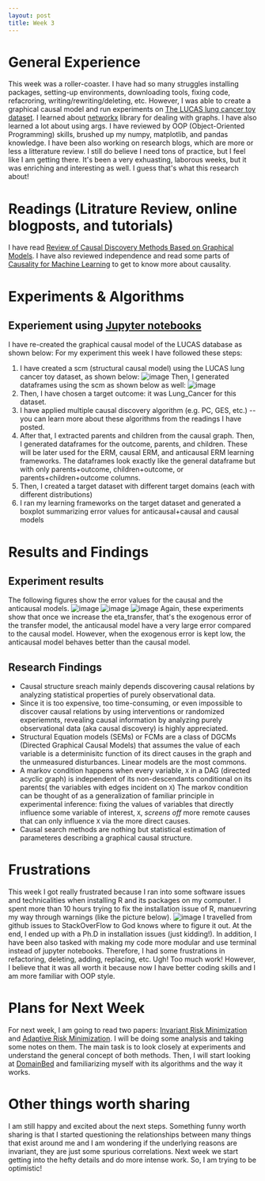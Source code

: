 ```yaml
---
layout: post
title: Week 3 
---
```

# General Experience 
This week was a roller-coaster. I have had so many struggles installing packages, setting-up environments, downloading tools, fixing code, refacroring, writing/rewriting/deleting, etc. However, I was able to create a graphical causal model and run experiments on [The LUCAS lung cancer toy dataset](http://www.causality.inf.ethz.ch/data/LUCAS.html). I learned about [networkx](https://networkx.org/) library for dealing with graphs. I have also learned a lot about using args. I have reviewed by OOP (Object-Oriented Programming) skills, brushed up my numpy, matplotlib, and pandas knowledge. I have been also working on research blogs, which are more or less a litterature review. I still do believe I need tons of practice, but I feel like I am getting there. It's been a very exhuasting, laborous weeks, but it was enriching and interesting as well. I guess that's what this research about! 
# Readings (Litrature Review,  online blogposts, and tutorials)
I have read [Review of Causal Discovery Methods Based on Graphical Models](https://www.frontiersin.org/articles/10.3389/fgene.2019.00524/full). I have also reviewed independence and read some parts of [Causality for Machine Learning](https://arxiv.org/pdf/1911.10500.pdf) to get to know more about causality.    
# Experiments & Algorithms 
## Experiement using [Jupyter notebooks](https://jupyter.org/) 
I have re-created the graphical causal model of the LUCAS database as shown below: 
For my experiment this week I have followed these steps: 
1. I have created a scm (structural causal model) using the LUCAS lung cancer toy dataset, as shown below: 
![image](https://user-images.githubusercontent.com/64815927/122841190-7e4d3c00-d2b0-11eb-9bb8-2072ee8be962.png)
Then, I generated dataframes using the scm as shown below as well: 
![image](https://user-images.githubusercontent.com/64815927/122843034-5e6b4780-d2b3-11eb-87ab-78d6c95c143d.png)
2. Then, I have chosen a target outcome: it was Lung_Cancer for this dataset. 
3. I have applied multiple causal discovery algorithm (e.g. PC, GES, etc.) -- you can learn more about these algorithms from the readings I have posted. 
4. After that, I extracted parents and children from the causal graph. Then, I generated dataframes for the outcome, parents, and children. These will be later used for the ERM, causal ERM, and anticausal ERM learning frameworks. The dataframes look exactly like the general dataframe but with only parents+outcome, children+outcome, or parents+children+outcome columns.
5. Then, I created a target dataset with different target domains (each with different distributions)
6. I ran my learning frameworks on the target dataset and generated a boxplot summarizing error values for anticausal+causal and causal models 
# Results and Findings
## Experiment results
The following figures show the error values for the causal and the anticausal models. 
![image](https://user-images.githubusercontent.com/64815927/122842507-624a9a00-d2b2-11eb-8d17-31c0a895d505.png)
![image](https://user-images.githubusercontent.com/64815927/122842536-72627980-d2b2-11eb-926e-5c66569652b0.png)
![image](https://user-images.githubusercontent.com/64815927/122842604-8c9c5780-d2b2-11eb-9772-7b9633fa6334.png)
Again, these experiments show that once we increase the eta_transfer, that's the exogenous error of the transfer model, the anticausal model have a very large error compared to the causal model. However, when the exogenous error is kept low, the anticausal model behaves better than the causal model. 
## Research  Findings
* Causal structure sreach mainly depends discovering causal relations by analyzing statistical properties of purely observational data. 
* Since it is too expensive, too time-consuming, or even impossible to discover causal relations by using interventions or randomized experiemnts, revealing causal information by analyzing purely observational data (aka causal discovery) is highly appreciated. 
* Structural Equation models (SEMs) or FCMs are a class of DGCMs (Directed Graphical Causal Models) that assumes the value of each variable is a determinisitc function of its direct causes in the graph and the unmeasured disturbances. Linear models are the most commons. 
* A markov condition happens when every variable, ```X``` in a DAG (directed acyclic graph) is independent of its non-descendants conditional on its parents( the variables with edges incident on ```X```) The markov condition can be thought of as a generalization of familiar principle in experimental inference: fixing the values of variables that directly influence some variable of interest, ```X```, _screens off_ more remote causes that can only influence ```X``` via the more direct causes. 
* Causal search methods are nothing but statistical estimation of parameteres describing a graphical causal structure. 
# Frustrations
This week I got really frustrated because I ran into some software issues and technicalities when installing R and its packages on my computer. I spent more than 10 hours trying to fix the installation issue of R, manuevring my way through warnings (like the picture below). 
![image](https://user-images.githubusercontent.com/64815927/122856160-2ff96680-d2cb-11eb-8541-757b2e2d3f99.png)
I travelled from github issues to StackOverFlow to God knows where to figure it out. At the end, I ended up with a Ph.D in installation issues (just kidding!). 
In addition, I have been also tasked with making my code more modular and use terminal instead of jupyter notebooks. Therefore, I had some frustrations in refactoring, deleting, adding, replacing, etc. Ugh! Too much work! However, I believe that it was all worth it because now I have better coding skills and I am more familiar with OOP style. 
# Plans for Next Week 
For next week, I am going to read two papers: [Invariant Risk Minimization](https://arxiv.org/abs/1907.02893) and [Adaptive Risk Minimization](https://arxiv.org/abs/2007.02931). I will be doing some analysis and taking some notes on them. The main task is to look closely at experiments and understand the general concept of both methods. Then, I will start looking at [DomainBed](https://github.com/facebookresearch/DomainBed) and familiarizing myself with its algorithms and the way it works. 
# Other things worth sharing  
I am still happy and excited about the next steps. Something funny worth sharing is that I started questioning the relationships between many things that exist around me and I am wondering if the underlying reasons are invariant, they are just some spurious correlations. Next week we start getting into the hefty details and do more intense work. So, I am trying to be optimistic! 
